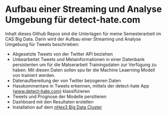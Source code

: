# Aufbau einer Streaming und Analyse Umgebung für detect-hate.com

Inhalt dieses Github Repos sind die Unterlagen für meine Semesterarbeit im CAS Big Data. Darin wird der Aufbau einer Streaming und Analyse Umgebung für Tweets beschrieben:

* Abgesetzte Tweets von der Twitter API beziehen
* Unbearbeitet Tweets und Metainformationen in einer Datenbank persistenten um für die Matserarbeit Trainingsdaten zur Verfügung zu haben. Mit diesen Daten sollen spu ̈ter die Machine Leaerning Modell von trainiert werden.
* Datenaufbereitung der von Twitter bezogenen Daten
* Hasskommentare in Tweets erkennen, mittels der detect-hate App (www.detect-hate.com) klassifizieren
* Tweets und Prognose der Modelle persitieren
* Dashboard mit den Resultaten erstellen
* Installation auf dem [nHex3 Big Data Cluster](http://bigboards.io/orderprototype/)
